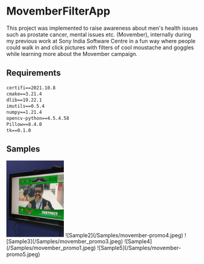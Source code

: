 # MovemberFilterApp
This project was implemented to raise awareness about men's health issues such as prostate cancer, mental issues etc. (Movember), internally during my previous work at Sony India Software Centre in a fun way where people could walk in and click pictures with filters of cool moustache and goggles while learning more about the Movember campaign.

## Requirements

```
certifi==2021.10.8
cmake==3.21.4
dlib==19.22.1
imutils==0.5.4
numpy==1.21.4
opencv-python==4.5.4.58
Pillow==8.4.0
tk==0.1.0
```

## Samples

<img src="/Samples/movember-promo2.jpeg" alt="Sample1" width="30%" height="30%"/>
![Sample2](/Samples/movember-promo4.jpeg)
![Sample3](/Samples/movember_promo3.jpeg)
![Sample4](/Samples/movember_promo1.jpeg)
![Sample5](/Samples/movember-promo5.jpeg)
  
